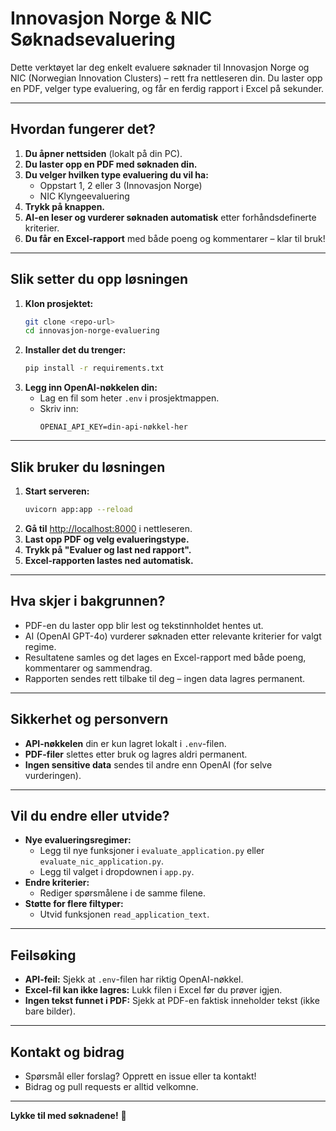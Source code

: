 # Innovasjon Norge & NIC Søknadsevaluering

Dette verktøyet lar deg enkelt evaluere søknader til Innovasjon Norge og NIC (Norwegian Innovation Clusters) – rett fra nettleseren din. Du laster opp en PDF, velger type evaluering, og får en ferdig rapport i Excel på sekunder.

---

## Hvordan fungerer det?

1. **Du åpner nettsiden** (lokalt på din PC).
2. **Du laster opp en PDF med søknaden din.**
3. **Du velger hvilken type evaluering du vil ha:**
   - Oppstart 1, 2 eller 3 (Innovasjon Norge)
   - NIC Klyngeevaluering
4. **Trykk på knappen.**
5. **AI-en leser og vurderer søknaden automatisk** etter forhåndsdefinerte kriterier.
6. **Du får en Excel-rapport** med både poeng og kommentarer – klar til bruk!

---

## Slik setter du opp løsningen

1. **Klon prosjektet:**
   ```bash
   git clone <repo-url>
   cd innovasjon-norge-evaluering
   ```
2. **Installer det du trenger:**
   ```bash
   pip install -r requirements.txt
   ```
3. **Legg inn OpenAI-nøkkelen din:**
   - Lag en fil som heter `.env` i prosjektmappen.
   - Skriv inn:
     ```
     OPENAI_API_KEY=din-api-nøkkel-her
     ```

---

## Slik bruker du løsningen

1. **Start serveren:**
   ```bash
   uvicorn app:app --reload
   ```
2. **Gå til** [http://localhost:8000](http://localhost:8000) i nettleseren.
3. **Last opp PDF og velg evalueringstype.**
4. **Trykk på "Evaluer og last ned rapport".**
5. **Excel-rapporten lastes ned automatisk.**

---

## Hva skjer i bakgrunnen?

- PDF-en du laster opp blir lest og tekstinnholdet hentes ut.
- AI (OpenAI GPT-4o) vurderer søknaden etter relevante kriterier for valgt regime.
- Resultatene samles og det lages en Excel-rapport med både poeng, kommentarer og sammendrag.
- Rapporten sendes rett tilbake til deg – ingen data lagres permanent.

---

## Sikkerhet og personvern

- **API-nøkkelen** din er kun lagret lokalt i `.env`-filen.
- **PDF-filer** slettes etter bruk og lagres aldri permanent.
- **Ingen sensitive data** sendes til andre enn OpenAI (for selve vurderingen).

---

## Vil du endre eller utvide?

- **Nye evalueringsregimer:**
  - Legg til nye funksjoner i `evaluate_application.py` eller `evaluate_nic_application.py`.
  - Legg til valget i dropdownen i `app.py`.
- **Endre kriterier:**
  - Rediger spørsmålene i de samme filene.
- **Støtte for flere filtyper:**
  - Utvid funksjonen `read_application_text`.

---

## Feilsøking

- **API-feil:** Sjekk at `.env`-filen har riktig OpenAI-nøkkel.
- **Excel-fil kan ikke lagres:** Lukk filen i Excel før du prøver igjen.
- **Ingen tekst funnet i PDF:** Sjekk at PDF-en faktisk inneholder tekst (ikke bare bilder).

---

## Kontakt og bidrag

- Spørsmål eller forslag? Opprett en issue eller ta kontakt!
- Bidrag og pull requests er alltid velkomne.

---

**Lykke til med søknadene!** 🚀 